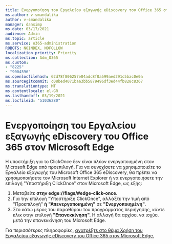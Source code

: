 ```yaml
---
title: Ενεργοποίηση του Εργαλείου εξαγωγής eDiscovery του Office 365 στον Microsoft Edge
ms.author: v-smandalika
author: v-smandalika
manager: dansimp
ms.date: 03/17/2021
audience: Admin
ms.topic: article
ms.service: o365-administration
ROBOTS: NOINDEX, NOFOLLOW
localization_priority: Priority
ms.collection: Adm_O365
ms.custom:
- "8225"
- "9004596"
ms.openlocfilehash: 62d78f806257e04adc8f0a599aed291c5bac0e0a
ms.sourcegitcommit: c08bed4071baa3bb5879496df3ed44fb828c8367
ms.translationtype: MT
ms.contentlocale: el-GR
ms.lasthandoff: 03/19/2021
ms.locfileid: "51036280"
---
```

# <a name="enable-the-office-365-ediscovery-export-tool-in-microsoft-edge"></a>Ενεργοποίηση του Εργαλείου εξαγωγής eDiscovery του Office 365 στον Microsoft Edge

Η υποστήριξη για το ClickOnce δεν είναι πλέον ενεργοποιημένη στον Microsoft Edge από προεπιλογή. Για να συνεχίσετε να χρησιμοποιείτε το Εργαλείο εξαγωγής του Microsoft Office 365 eDiscovery, θα πρέπει να χρησιμοποιήσετε τον Microsoft Internet Explorer ή να ενεργοποιήσετε την επιλογή "Υποστήριξη ClickOnce" στον Microsoft Edge, ως εξής:

1. Μεταβείτε **στην edge://flags/#edge-click-once.**
2. Για την επιλογή "Υποστήριξη ClickOnce", αλλάξτε την τιμή από "Προεπιλογή" **ή** **"Απενεργοποιημένη"** σε **"Ενεργοποιημένη".**
3. Στο κάτω μέρος του παραθύρου του προγράμματος περιήγησης, κάντε κλικ στην επιλογή **"Επανεκκίνηση".** Η αλλαγή θα αρχίσει να ισχύει μετά την επανεκκίνηση του Microsoft Edge.

Για περισσότερες πληροφορίες, [ανατρέξτε στο θέμα Χρήση του Εργαλείου εξαγωγής eDiscovery του Office 365 στον Microsoft Edge.](https://docs.microsoft.com/microsoft-365/compliance/configure-edge-to-export-search-results)


